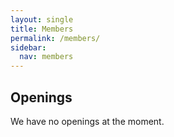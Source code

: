 ```yaml
---
layout: single
title: Members
permalink: /members/
sidebar:
  nav: members
---
```


## Openings

We have no openings at the moment.
